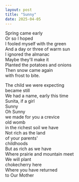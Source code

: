 ```yaml
---
layout: post
title: "Sunny"
date: 2025-04-05
---
```


Spring came early  
Or so I hoped  
I fooled myself with the green   
And a day or three of warm sun  
I ignored the almanac  
Maybe they'll make it  
Planted the potatoes and onions  
Then snow came again   
with frost to bite.  
  
The child we were expecting  
became still  
We had a name, early this time  
Sunita, if a girl  
Sunny   
Oh Sunny  
we made for you a crevice  
old womb  
in the richest soil we have  
Not rich as the land   
  of your parents'  
    childhoods  
But as rich as we have  
Where prairie and mountain meet  
We will plant  
chokecherry here  
Where you have returned  
to Our Mother  

